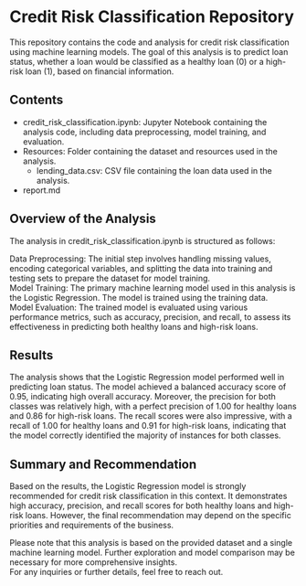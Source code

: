 # Credit Risk Classification Repository
This repository contains the code and analysis for credit risk classification using machine learning models. The goal of this analysis is to predict loan status, whether a loan would be classified as a healthy loan (0) or a high-risk loan (1), based on financial information.

## Contents
- credit_risk_classification.ipynb: Jupyter Notebook containing the analysis code, including data preprocessing, model training, and evaluation.                 
- Resources: Folder containing the dataset and resources used in the analysis.             
  - lending_data.csv: CSV file containing the loan data used in the analysis.
- report.md

## Overview of the Analysis
The analysis in credit_risk_classification.ipynb is structured as follows:       

Data Preprocessing: The initial step involves handling missing values, encoding categorical variables, and splitting the data into training and testing sets to prepare the dataset for model training.           
Model Training: The primary machine learning model used in this analysis is the Logistic Regression. The model is trained using the training data.          
Model Evaluation: The trained model is evaluated using various performance metrics, such as accuracy, precision, and recall, to assess its effectiveness in predicting both healthy loans and high-risk loans.

## Results          
The analysis shows that the Logistic Regression model performed well in predicting loan status. The model achieved a balanced accuracy score of 0.95, indicating high overall accuracy. Moreover, the precision for both classes was relatively high, with a perfect precision of 1.00 for healthy loans and 0.86 for high-risk loans. The recall scores were also impressive, with a recall of 1.00 for healthy loans and 0.91 for high-risk loans, indicating that the model correctly identified the majority of instances for both classes.

## Summary and Recommendation             
Based on the results, the Logistic Regression model is strongly recommended for credit risk classification in this context. It demonstrates high accuracy, precision, and recall scores for both healthy loans and high-risk loans. However, the final recommendation may depend on the specific priorities and requirements of the business.             

Please note that this analysis is based on the provided dataset and a single machine learning model. Further exploration and model comparison may be necessary for more comprehensive insights.              
For any inquiries or further details, feel free to reach out.
